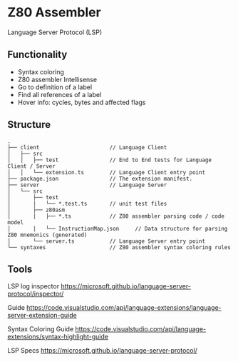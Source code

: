 # Z80 Assembler

Language Server Protocol (LSP)

## Functionality

* Syntax coloring
* Z80 assembler Intellisense
* Go to definition of a label
* Find all references of a label
* Hover info: cycles, bytes and affected flags

## Structure

```ascii
.
├── client                      // Language Client
│   ├── src
│   │   ├── test                // End to End tests for Language Client / Server
│   │   └── extension.ts        // Language Client entry point
├── package.json                // The extension manifest.
├── server                      // Language Server
│   └── src
│       ├── test
│       |   └── *.test.ts       // unit test files
│       ├── z80asm
│       |   ├── *.ts            // Z80 assembler parsing code / code model
│       |   └── InstructionMap.json     // Data structure for parsing Z80 mnemonics (generated)
│       └── server.ts           // Language Server entry point
└── syntaxes                    // Z80 assembler syntax coloring rules
```

## Tools

LSP log inspector
https://microsoft.github.io/language-server-protocol/inspector/

Guide
https://code.visualstudio.com/api/language-extensions/language-server-extension-guide

Syntax Coloring Guide
https://code.visualstudio.com/api/language-extensions/syntax-highlight-guide

LSP Specs
https://microsoft.github.io/language-server-protocol/
